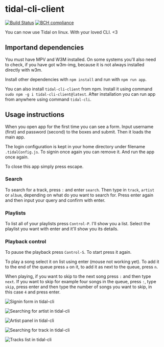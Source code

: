 # tidal-cli-client 
[![Build Status](https://travis-ci.org/okonek/tidal-cli-client.svg?branch=master)](https://travis-ci.org/okonek/tidal-cli-client) [![BCH compliance](https://bettercodehub.com/edge/badge/okonek/tidal-cli-client?branch=master)](https://bettercodehub.com/)

You can now use Tidal on linux. With your loved CLI. &lt;3

## Importand dependencies
You must have MPV and W3M installed. On some systems you'll also need to check, if you have got w3m-img, because it is not always installed directly with w3m.

Install other dependencies with `npm install` and run with `npm run app`. 

You can also install `tidal-cli-client` from npm. Install it using command `sudo npm -g i tidal-cli-client@latest`. After installation you can run app from anywhere using command `tidal-cli`.

## Usage instructions
When you open app for the first time you can see a form. Input username (first) and password (second) to the boxes and submit. Then it loads the main app. 

The login configuration is kept in your home directory under filename `.tidalConfig.js`. To signin once again you can remove it. And run the app once again.

To close this app simply press escape.

### Search
To search for a track, press `:` and enter `search`. Then type in `track`, `artist` or `album`, depending on what do you want to search for. Press enter again and then input your query and confirm with enter.

### Playlists
To list all of your playlists press `Control-P`. I'll show you a list. Select the playlist you want with enter and it'll show you its details.

### Playback control
To pause the playback press `Control-S`. To start press it again. 

To play a song select it on list using enter (mouse not working yet). To add it to the end of the queue press `a` on it, to add it as next to the queue, press `n`.

When playing, if you want to skip to the next song press `:` and then type `next`. If you want to skip for example four songs in the queue, press `:`, type `skip`, press enter and then type the number of songs you want to skip, in this case `4` and press enter.



![Signin form in tidal-cli](https://user-images.githubusercontent.com/24360027/34915577-60560934-f929-11e7-80d0-2282680f09c5.png)

![Searching for artist in tidal-cli](https://user-images.githubusercontent.com/24360027/34915576-60372c3a-f929-11e7-964d-f98fcc951926.png)

![Artist panel in tidal-cli](https://user-images.githubusercontent.com/24360027/34915622-de49b8e0-f929-11e7-9960-e626405d8e71.png)

![Searching for track in tidal-cli](https://user-images.githubusercontent.com/24360027/34915577-60560934-f929-11e7-80d0-2282680f09c5.png)

![Tracks list in tidal-cli](https://user-images.githubusercontent.com/24360027/34915580-60ca4a1a-f929-11e7-9073-5860fcb84a86.png)

